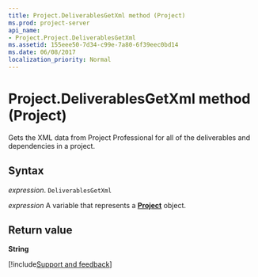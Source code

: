 ```yaml
---
title: Project.DeliverablesGetXml method (Project)
ms.prod: project-server
api_name:
- Project.Project.DeliverablesGetXml
ms.assetid: 155eee50-7d34-c99e-7a80-6f39eec0bd14
ms.date: 06/08/2017
localization_priority: Normal
---
```



# Project.DeliverablesGetXml method (Project)

Gets the XML data from Project Professional for all of the deliverables and dependencies in a project.


## Syntax

_expression_. `DeliverablesGetXml`

_expression_ A variable that represents a **[Project](project.project.md)** object.


## Return value

 **String**

[!include[Support and feedback](~/includes/feedback-boilerplate.md)]
